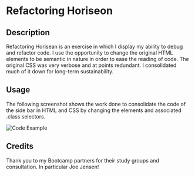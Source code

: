# Refactoring Horiseon

## Description

Refactoring Horisean is an exercise in which I display my ability to debug and refactor code. I use the opportunity to change the original HTML elements to be semantic in nature in order to ease the reading of code. The original CSS was very verbose and at points redundant. I consolidated much of it down for long-term sustainability.

## Usage

The following screenshot shows the work done to consolidate the code of the side bar in HTML and CSS by changing the elements and associated .class selectors.

![Code Example](Assets/images/RefactoringHorsionScreenshot.png)

## Credits

Thank you to my Bootcamp partners for their study groups and consultation. In particular Joe Jensen!
